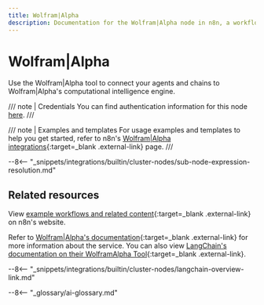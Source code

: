 ```yaml
---
title: Wolfram|Alpha
description: Documentation for the Wolfram|Alpha node in n8n, a workflow automation platform. Includes details of operations and configuration, and links to examples and credentials information.
---
```


# Wolfram|Alpha

Use the Wolfram|Alpha tool to connect your agents and chains to Wolfram|Alpha's computational intelligence engine.

/// note | Credentials
You can find authentication information for this node [here](/integrations/builtin/credentials/wolframalpha/).
///

/// note | Examples and templates
For usage examples and templates to help you get started, refer to n8n's [Wolfram|Alpha integrations](https://n8n.io/integrations/wolframoralpha/){:target=_blank .external-link} page.
///

--8<-- "_snippets/integrations/builtin/cluster-nodes/sub-node-expression-resolution.md"

## Related resources

View [example workflows and related content](https://n8n.io/integrations/wolframoralpha/){:target=_blank .external-link} on n8n's website.

Refer to [Wolfram|Alpha's documentation](https://products.wolframalpha.com/api){:target=_blank .external-link} for more information about the service. You can also view [LangChain's documentation on their WolframAlpha Tool](https://js.langchain.com/docs/modules/agents/tools/integrations/wolframalpha){:target=_blank .external-link}.

--8<-- "_snippets/integrations/builtin/cluster-nodes/langchain-overview-link.md"

--8<-- "_glossary/ai-glossary.md"
